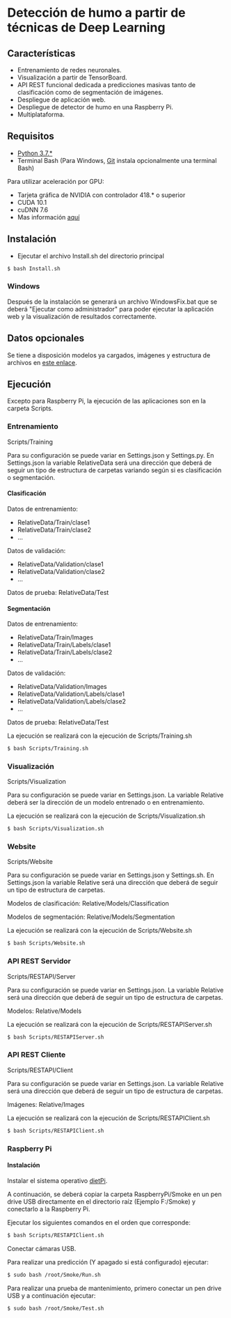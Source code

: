 # Detección de humo a partir de técnicas de Deep Learning

## Características

- Entrenamiento de redes neuronales.
- Visualización a partir de TensorBoard.
- API REST funcional dedicada a predicciones masivas tanto de clasificación como de segmentación de imágenes.
- Despliegue de aplicación web.
- Despliegue de detector de humo en una Raspberry Pi.
- Multiplataforma.

## Requisitos

- [Python 3.7.*](https://www.python.org/downloads/)
- Terminal Bash (Para Windows, [Git](https://git-scm.com/downloads) instala opcionalmente una terminal Bash)

Para utilizar aceleración por GPU:
- Tarjeta gráfica de NVIDIA con controlador 418.* o superior
- CUDA 10.1
- cuDNN 7.6
- Mas información [aquí](https://www.tensorflow.org/install/gpu)

## Instalación

  - Ejecutar el archivo Install.sh del directorio principal
```sh
$ bash Install.sh
```
        
### Windows

Después de la instalación se generará un archivo WindowsFix.bat que se deberá "Ejecutar como administrador" para poder ejecutar la aplicación web y la visualización de resultados correctamente.

## Datos opcionales

Se tiene a disposición modelos ya cargados, imágenes y estructura de archivos en [este enlace](https://drive.google.com/file/d/1EBkV-XS7eZRriETU4EEcbr6wgAo7N6hH/view?usp=sharing).

## Ejecución

Excepto para Raspberry Pi, la ejecución de las aplicaciones son en la carpeta Scripts.

### Entrenamiento

Scripts/Training

Para su configuración se puede variar en Settings.json y Settings.py. En Settings.json la variable RelativeData será una dirección que deberá de seguir un tipo de estructura de carpetas variando según si es clasificación o segmentación.

#### Clasificación
Datos de entrenamiento:
- RelativeData/Train/clase1
- RelativeData/Train/clase2
- ...

Datos de validación:
- RelativeData/Validation/clase1
- RelativeData/Validation/clase2
- ...

Datos de prueba: RelativeData/Test

#### Segmentación
Datos de entrenamiento:
- RelativeData/Train/Images
- RelativeData/Train/Labels/clase1
- RelativeData/Train/Labels/clase2
- ...

Datos de validación:
- RelativeData/Validation/Images
- RelativeData/Validation/Labels/clase1
- RelativeData/Validation/Labels/clase2
- ...

Datos de prueba: RelativeData/Test

La ejecución se realizará con la ejecución de Scripts/Training.sh
```sh
$ bash Scripts/Training.sh
```

### Visualización

Scripts/Visualization

Para su configuración se puede variar en Settings.json. La variable Relative deberá ser la dirección de un modelo entrenado o en entrenamiento.

La ejecución se realizará con la ejecución de Scripts/Visualization.sh
```sh
$ bash Scripts/Visualization.sh
```

### Website

Scripts/Website

Para su configuración se puede variar en Settings.json y Settings.sh. En Settings.json la variable Relative será una dirección que deberá de seguir un tipo de estructura de carpetas.

Modelos de clasificación: Relative/Models/Classification

Modelos de segmentación: Relative/Models/Segmentation

La ejecución se realizará con la ejecución de Scripts/Website.sh
```sh
$ bash Scripts/Website.sh
```

### API REST Servidor

Scripts/RESTAPI/Server

Para su configuración se puede variar en Settings.json. La variable Relative será una dirección que deberá de seguir un tipo de estructura de carpetas.

Modelos: Relative/Models

La ejecución se realizará con la ejecución de Scripts/RESTAPIServer.sh
```sh
$ bash Scripts/RESTAPIServer.sh
```

### API REST Cliente

Scripts/RESTAPI/Client

Para su configuración se puede variar en Settings.json. La variable Relative será una dirección que deberá de seguir un tipo de estructura de carpetas.

Imágenes: Relative/Images

La ejecución se realizará con la ejecución de Scripts/RESTAPIClient.sh
```sh
$ bash Scripts/RESTAPIClient.sh
```

### Raspberry Pi

#### Instalación

Instalar el sistema operativo [dietPi](https://dietpi.com/phpbb/viewtopic.php?p=9#p9).

A continuación, se deberá copiar la carpeta RaspberryPi/Smoke en un pen drive USB directamente en el directorio raíz (Ejemplo F:/Smoke) y conectarlo a la Raspberry Pi.

Ejecutar los siguientes comandos en el orden que corresponde:
```sh
$ bash Scripts/RESTAPIClient.sh
```

Conectar cámaras USB.

Para realizar una predicción (Y apagado si está configurado) ejecutar:
```sh
$ sudo bash /root/Smoke/Run.sh
```

Para realizar una prueba de mantenimiento, primero conectar un pen drive USB y a continuación ejecutar:
```sh
$ sudo bash /root/Smoke/Test.sh
```
